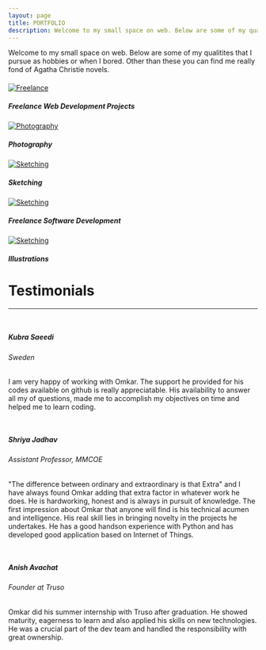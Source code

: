 ```yaml
---
layout: page
title: PORTFOLIO
description: Welcome to my small space on web. Below are some of my qualitites that I pursue as hobbies or when I bored. Other than these you can find me really fond of Agatha Christie novels.
---
```


<p style="margin-bottom: 20px;">
  Welcome to my small space on web. Below are some of my qualitites that I pursue as hobbies or when I bored. Other than these you can find me really fond of Agatha Christie novels.
</p>

<div class="row">
  <div class="col-lg-4 col-md-4 col-sm-12 col-xs-12 d-flex align-items-stretch">
      <div class="card bg-light mb-3 text-dark" style="border-radius: 0;">
        <a href="{{ '/freelancing/' | prepend:site.baseurl }}"><img class="card-img-top" src="{{ 'public/img/freelancing_cover.png' | relative_url }}" alt="Freelance" style="border-radius: 0;"></a>
        <div class="card-body">
          <h5 class="card-title">Freelance Web Development Projects</h5>
        </div>
      </div>
  </div>

  <div class="col-lg-4 col-md-4 col-sm-12 col-xs-12 d-flex align-items-stretch">
      <div class="card bg-light mb-3 text-dark" style="border-radius: 0;">
        <a href="{{ '/photography/' | prepend:site.baseurl }}"><img class="card-img-top" src="{{ 'public/img/photography_cover.jpg' | relative_url }}" alt="Photography" style="border-radius: 0;"></a>
        <div class="card-body">
          <h5 class="card-title">Photography</h5>
        </div>
      </div>
  </div>

  <div class="col-lg-4 col-md-4 col-sm-12 col-xs-12 d-flex align-items-stretch">
      <div class="card bg-light mb-3 text-dark" style="border-radius: 0;">
        <a href="{{ '/sketching/' | prepend:site.baseurl }}"><img class="card-img-top" src="{{ 'public/img/sketching_cover.jpg' | relative_url }}" alt="Sketching" style="border-radius: 0;"></a>
        <div class="card-body">
          <h5 class="card-title">Sketching</h5>
        </div>
      </div>
  </div>

  <div class="col-lg-4 col-md-4 col-sm-12 col-xs-12 d-flex align-items-stretch">
      <div class="card bg-light mb-3 text-dark" style="border-radius: 0;">
        <a href="{{ '/freelancing/software-development' | prepend:site.baseurl }}"><img class="card-img-top" src="{{ 'public/img/illustrations/ganpati_4.jpg' | relative_url }}" alt="Sketching" style="border-radius: 0;"></a>
        <div class="card-body">
          <h5 class="card-title">Freelance Software Development</h5>
        </div>
      </div>
  </div>

  <div class="col-lg-4 col-md-4 col-sm-12 col-xs-12 d-flex align-items-stretch">
      <div class="card bg-light mb-3 text-dark" style="border-radius: 0;">
        <a href="{{ '/illustrations/' | prepend:site.baseurl }}"><img class="card-img-top" src="{{ 'public/img/blog-images/python.jpg' | relative_url }}" alt="Sketching" style="border-radius: 0;"></a>
        <div class="card-body">
          <h5 class="card-title">Illustrations</h5>
        </div>
      </div>
  </div>
</div>

<div class="row section">
    <div class="col text-center">
        <h1 class="display-4 vollkron">Testimonials</h1>
        <hr data-content="</>" class="hr-text">
    </div>
</div>

<div class="row">
  <div style="padding-top: 15px" class="col-lg-6 col-md-6 col-sm-12 col-xs-12 d-flex align-items-stretch">
      <div class="card bg-light mb-3 text-dark">
        <div class="card-body">
          <h5 class="card-title anchor">Kubra Saeedi</h5>
          <h6 class="card-subtitle mb-2 text-muted">Sweden</h6>
          <p class="card-text">I am very happy of working with Omkar. The support he provided for his codes available on github is really appreciatable. His availability to answer all my of questions, made me to accomplish my objectives on time and helped me to learn coding.</p>
        </div>
      </div>
  </div>

  <div style="padding-top: 15px" class="col-lg-6 col-md-6 col-sm-12 col-xs-12 d-flex align-items-stretch">
      <div class="card bg-light mb-3 text-dark">
        <div class="card-body">
          <h5 class="card-title anchor">Shriya Jadhav</h5>
          <h6 class="card-subtitle mb-2 text-muted">Assistant Professor, MMCOE</h6>
          <p class="card-text">"The difference between ordinary and extraordinary is that Extra" and I have always found Omkar adding that extra factor in whatever work he does. He is hardworking, honest and is always in pursuit of knowledge. The first impression about Omkar that anyone will find is his technical acumen and intelligence. His real skill lies in bringing novelty in the projects he undertakes. He has a good handson experience with Python and has developed good application based on Internet of Things.</p>
        </div>
      </div>
  </div>

  <div style="padding-top: 15px" class="col-lg-6 col-md-6 col-sm-12 col-xs-12 d-flex align-items-stretch">
      <div class="card bg-light mb-3 text-dark">
        <div class="card-body">
          <h5 class="card-title anchor">Anish Avachat</h5>
          <h6 class="card-subtitle mb-2 text-muted">Founder at Truso</h6>
          <p class="card-text">Omkar did his summer internship with Truso after graduation. He showed maturity, eagerness to learn and also applied his skills on new technologies. He was a crucial part of the dev team and handled the responsibility with great ownership.</p>
        </div>
      </div>
  </div>
</div>